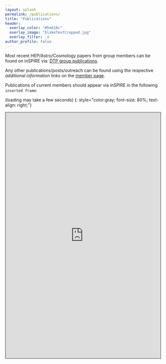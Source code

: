 ```yaml
---
layout: splash
permalink: /publications/
title: "Publications"
header:
  overlay_color: "#5e616c"
  overlay_image: "blakeTextCropped.jpg"
  overlay_filter: .4
author_profile: false
---
```


Most recent HEP/Astro/Cosmology papers from group members can be found on inSPIRE via:
[DTP group publications](http://inspirehep.net/search?ln=en&ln=en&p=find+a+J.J.M.Carrasco.1+or+a+Michele.Levi.1+or+a+l+rodina&of=hb&action_search=Search&sf=&so=d&rm=&rg=250&sc=0).

Any other publications/posts/outreach can be found using the respective *additional information* links
on the [member page](/members/).

Publications of current members should appear via inSPIRE in the following `inserted frame`:

(loading may take a few seconds)
{: style="color:gray; font-size: 80%; text-align: right;"}

<style>
    #scroll-box {
        background:#e6e6e6;
        width:150px;
        height: 150px;
        padding:15px;
        overflow-y: scroll;
        overflow-x: hidden;
    }
</style>
<iframe src="http://inspirehep.net/search?ln=en&ln=en&p=find+a+J.J.M.Carrasco.1+or+a+Michele.Levi.1+or+a+l+rodina&of=hb&action_search=Search&sf=&so=d&rm=&rg=250&sc=0" style="border:2px solid grey;overflow-x: hidden;overflow-y: scroll" width="100%" height="800">Your browser doesn't seem to support an iframe.  Instead just click on the insPIRE's link above.</iframe>
